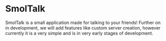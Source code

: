 # SmolTalk
SmolTalk is a small application made for talking to your friends! Further on in development, we will add features like custom server creation, however currently it is a very simple and is in very early stages of development.
